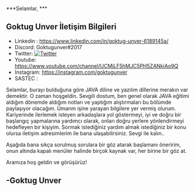 <!--Satırların sonundaki "\" işareti bir alt satıra geçirmek için kullanılıyor. Kullanmazsanız linkler birbirine girebilir. -->
***Selamlar, *** 

## Goktug Unver İletişim Bilgileri

- Linkedin : https://www.linkedin.com/in/goktug-unver-6189145a/
- Discord: Goktugunver#2017
- Twitter: [![Twitter](https://img.shields.io/twitter/follow/goktugunver?style=social)](https://twitter.com/goktugunver)
- Youtube: https://www.youtube.com/channel/UCMjLF5hMJC5PH5ZANkiAo9Q
- Instagram: https://instagram.com/goktugunver
- SASTEC :  


Selamlar, burayı bulduğuna göre JAVA diline ve  yazılım dillerine merakın var demektir. O zaman hoşgeldin. Sevgili dostum, ben genel olarak JAVA eğitimi aldığım dönemde aldığım notları ve yaptığım alıştırmaları bu bölümde paylaşıyor olacağım. Umarım işine yarayan bilgilere yer vermiş olurum. Kariyerinde ilerlemek isteyen arkadaşlara yol göstermeyi, iyi ve doğru bir başlangıç yapmalarına yardımcı olarak, onları doğru yerlere yönlendirmeyi hedefleyen bir kişiyim. Sormak istediğiniz yardım almak istediğiniz bir konu olursa iletişim adresimlerim ile bana ulaşabilirsiniz. Sevgi ile kalın.. 

Aşağıda bana sıkça sorulmuş sorulara bir göz atarak başlamanı öneririm, onun altında kapalı menüler halinde birçok kaynak var, her birine bir göz at.

Aramıza hoş geldin ve görüşürüz!

-Goktug Unver     
---